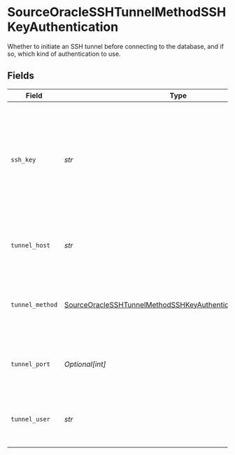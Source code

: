 # SourceOracleSSHTunnelMethodSSHKeyAuthentication

Whether to initiate an SSH tunnel before connecting to the database, and if so, which kind of authentication to use.


## Fields

| Field                                                                                                                                             | Type                                                                                                                                              | Required                                                                                                                                          | Description                                                                                                                                       | Example                                                                                                                                           |
| ------------------------------------------------------------------------------------------------------------------------------------------------- | ------------------------------------------------------------------------------------------------------------------------------------------------- | ------------------------------------------------------------------------------------------------------------------------------------------------- | ------------------------------------------------------------------------------------------------------------------------------------------------- | ------------------------------------------------------------------------------------------------------------------------------------------------- |
| `ssh_key`                                                                                                                                         | *str*                                                                                                                                             | :heavy_check_mark:                                                                                                                                | OS-level user account ssh key credentials in RSA PEM format ( created with ssh-keygen -t rsa -m PEM -f myuser_rsa )                               |                                                                                                                                                   |
| `tunnel_host`                                                                                                                                     | *str*                                                                                                                                             | :heavy_check_mark:                                                                                                                                | Hostname of the jump server host that allows inbound ssh tunnel.                                                                                  |                                                                                                                                                   |
| `tunnel_method`                                                                                                                                   | [SourceOracleSSHTunnelMethodSSHKeyAuthenticationTunnelMethod](../../models/shared/sourceoraclesshtunnelmethodsshkeyauthenticationtunnelmethod.md) | :heavy_check_mark:                                                                                                                                | Connect through a jump server tunnel host using username and ssh key                                                                              |                                                                                                                                                   |
| `tunnel_port`                                                                                                                                     | *Optional[int]*                                                                                                                                   | :heavy_minus_sign:                                                                                                                                | Port on the proxy/jump server that accepts inbound ssh connections.                                                                               | 22                                                                                                                                                |
| `tunnel_user`                                                                                                                                     | *str*                                                                                                                                             | :heavy_check_mark:                                                                                                                                | OS-level username for logging into the jump server host.                                                                                          |                                                                                                                                                   |
